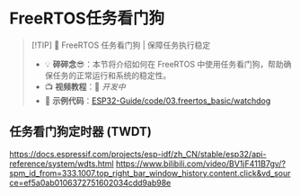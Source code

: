 # FreeRTOS任务看门狗

> [!TIP] 🚀 FreeRTOS 任务看门狗 | 保障任务执行稳定  
> - 💡 **碎碎念**😎：本节将介绍如何在 FreeRTOS 中使用任务看门狗，帮助确保任务的正常运行和系统的稳定性。  
> - 📺 **视频教程**：🚧 *开发中*  
> - 💾 **示例代码**：[ESP32-Guide/code/03.freertos_basic/watchdog](https://github.com/DuRuofu/ESP32-Guide/tree/main/code/03.freertos_basic/watchdog)

## 任务看门狗定时器 (TWDT)

https://docs.espressif.com/projects/esp-idf/zh_CN/stable/esp32/api-reference/system/wdts.html
https://www.bilibili.com/video/BV1jF411B7gv/?spm_id_from=333.1007.top_right_bar_window_history.content.click&vd_source=ef5a0ab0106372751602034cdd9ab98e